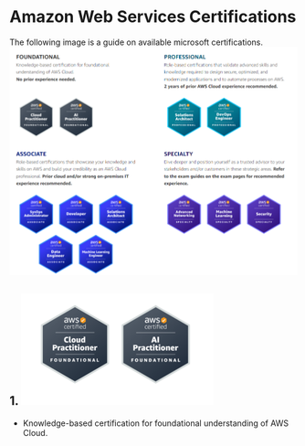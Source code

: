 # Amazon Web Services Certifications
The following image is a guide on available microsoft certifications.
![AWS Certifications](./0.1.%20Assets/AWS_Certifications.png)

## 1. ![AWS Certified Foundational](./0.1.%20Assets/Foundational.png)
- Knowledge-based certification for foundational understanding of AWS Cloud.